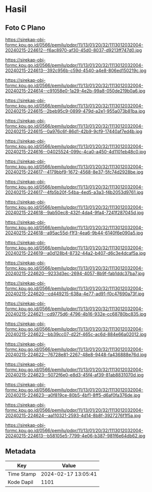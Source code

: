# Hasil

## Foto C Plano

https://sirekap-obj-formc.kpu.go.id/0566/pemilu/pdpr/11/13/01/20/32/1113012032004-20240215-224612--f6ac8970-af30-45d0-8037-d9213ff747d0.jpg

https://sirekap-obj-formc.kpu.go.id/0566/pemilu/pdpr/11/13/01/20/32/1113012032004-20240215-224613--392c956b-c59d-4540-a4e8-806ed150219c.jpg

https://sirekap-obj-formc.kpu.go.id/0566/pemilu/pdpr/11/13/01/20/32/1113012032004-20240215-224614--c91058e0-1a29-4e2b-99a8-050de219b0a6.jpg

https://sirekap-obj-formc.kpu.go.id/0566/pemilu/pdpr/11/13/01/20/32/1113012032004-20240215-224615--2beb95c9-0899-479d-a2e1-955a073b81ba.jpg

https://sirekap-obj-formc.kpu.go.id/0566/pemilu/pdpr/11/13/01/20/32/1113012032004-20240215-224615--0a976c6f-86d1-42b9-9cf9-17440af7ed4b.jpg

https://sirekap-obj-formc.kpu.go.id/0566/pemilu/pdpr/11/13/01/20/32/1113012032004-20240215-224616--04025524-099c-4ca0-a450-4d1101eb48c0.jpg

https://sirekap-obj-formc.kpu.go.id/0566/pemilu/pdpr/11/13/01/20/32/1113012032004-20240215-224617--4179bbf9-1672-4568-8e37-5fc74d2928be.jpg

https://sirekap-obj-formc.kpu.go.id/0566/pemilu/pdpr/11/13/01/20/32/1113012032004-20240215-224617--4fb5b20f-54ba-4ed5-a3a3-f4b2053d9761.jpg

https://sirekap-obj-formc.kpu.go.id/0566/pemilu/pdpr/11/13/01/20/32/1113012032004-20240215-224618--9ab50ec8-432f-4da4-9fa4-7241f287045d.jpg

https://sirekap-obj-formc.kpu.go.id/0566/pemilu/pdpr/11/13/01/20/32/1113012032004-20240215-224618--a95ac55d-f1f3-4ea6-9b44-6140f6e090a5.jpg

https://sirekap-obj-formc.kpu.go.id/0566/pemilu/pdpr/11/13/01/20/32/1113012032004-20240215-224619--a0d128b4-8732-44a2-b407-d6c3e4dcaf5a.jpg

https://sirekap-obj-formc.kpu.go.id/0566/pemilu/pdpr/11/13/01/20/32/1113012032004-20240215-224620--9233d3ec-2694-4057-8b9f-fab1ddc37ba7.jpg

https://sirekap-obj-formc.kpu.go.id/0566/pemilu/pdpr/11/13/01/20/32/1113012032004-20240215-224620--cd449215-638a-4e77-ad91-f0c47690a73f.jpg

https://sirekap-obj-formc.kpu.go.id/0566/pemilu/pdpr/11/13/01/20/32/1113012032004-20240215-224621--cd9775d6-4796-4b16-932e-cc68780bc835.jpg

https://sirekap-obj-formc.kpu.go.id/0566/pemilu/pdpr/11/13/01/20/32/1113012032004-20240215-224622--bb39cc07-d22f-465c-ac6d-884e66a02012.jpg

https://sirekap-obj-formc.kpu.go.id/0566/pemilu/pdpr/11/13/01/20/32/1113012032004-20240215-224622--76728e81-2267-48e8-9448-fa436888e76d.jpg

https://sirekap-obj-formc.kpu.go.id/0566/pemilu/pdpr/11/13/01/20/32/1113012032004-20240215-224623--5072f6e0-e8d3-45f4-af39-81ab8831070d.jpg

https://sirekap-obj-formc.kpu.go.id/0566/pemilu/pdpr/11/13/01/20/32/1113012032004-20240215-224623--a0f819ce-80b5-4bf1-8ff5-d6af0fa376de.jpg

https://sirekap-obj-formc.kpu.go.id/0566/pemilu/pdpr/11/13/01/20/32/1113012032004-20240215-224624--aa110321-2593-4d14-8b8f-3927276f1f5a.jpg

https://sirekap-obj-formc.kpu.go.id/0566/pemilu/pdpr/11/13/01/20/32/1113012032004-20240215-224613--b58105e5-7799-4e06-b387-981f6e64db62.jpg


## Metadata

| Key        | Value               |
| ---------- | ------------------- |
| Time Stamp | 2024-02-17 13:05:41 |
| Kode Dapil | 1101                |



